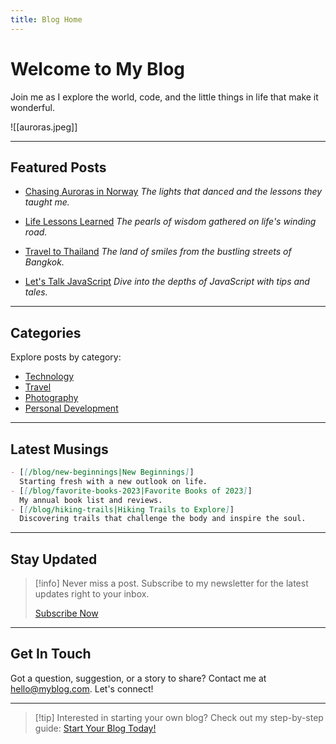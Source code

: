 ```yaml
---
title: Blog Home
---
```

# Welcome to My Blog

Join me as I explore the world, code, and the little things in life that make it wonderful.

![[auroras.jpeg]]

---

## Featured Posts

- [Chasing Auroras in Norway](/blog/chasing-auroras-norway)
  _The lights that danced and the lessons they taught me._
  
- [Life Lessons Learned](/blog/life-lessons-learned)
  _The pearls of wisdom gathered on life's winding road._

- [Travel to Thailand](/blog/travel-thailand)
  _The land of smiles from the bustling streets of Bangkok._

- [Let's Talk JavaScript](/blog/javascript-tips)
  _Dive into the depths of JavaScript with tips and tales._

---

## Categories

Explore posts by category:

- [Technology](/blog/category/technology)
- [Travel](/blog/category/travel)
- [Photography](/blog/category/photography)
- [Personal Development](/blog/category/personal-development)

---

## Latest Musings

```md
- [[/blog/new-beginnings|New Beginnings]]
  Starting fresh with a new outlook on life.
- [[/blog/favorite-books-2023|Favorite Books of 2023]]
  My annual book list and reviews.
- [[/blog/hiking-trails|Hiking Trails to Explore]]
  Discovering trails that challenge the body and inspire the soul.
```

---

## Stay Updated

> [!info] Never miss a post. Subscribe to my newsletter for the latest updates right to your inbox.
>
> [Subscribe Now](/subscribe)

---

## Get In Touch

Got a question, suggestion, or a story to share? Contact me at [hello@myblog.com](mailto:hello@myblog.com). Let's connect!

---

> [!tip] Interested in starting your own blog? Check out my step-by-step guide: [Start Your Blog Today!](/blog/start-blogging)

